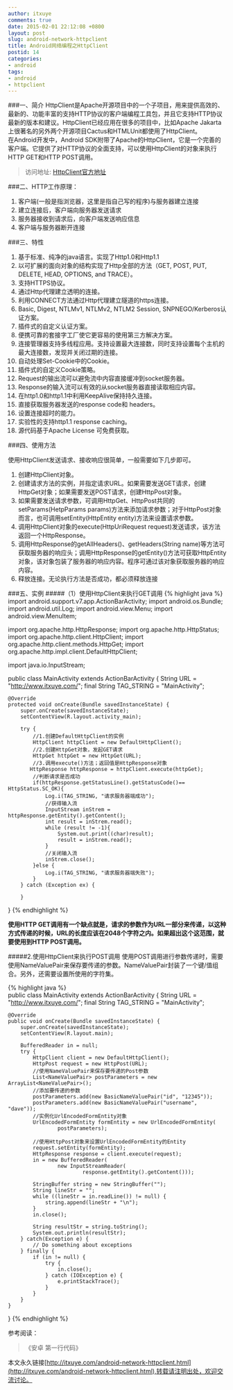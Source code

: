 ```yaml
---
author: itxuye
comments: true
date: 2015-02-01 22:12:08 +0800
layout: post
slug: android-network-httpclient
title: Android网络编程之HttpClient
postid: 14
categories: 
- android
tags:
- android
- httpclient
---
```

###一、简介
HttpClient是Apache开源项目中的一个子项目，用来提供高效的、最新的、功能丰富的支持HTTP协议的客户端编程工具包，并且它支持HTTP协议最新的版本和建议。HttpClient已经应用在很多的项目中，比如Apache Jakarta上很著名的另外两个开源项目Cactus和HTMLUnit都使用了HttpClient。  
在Android开发中，Android SDK附带了Apache的HttpClient，它是一个完善的客户端。它提供了对HTTP协议的全面支持，可以使用HttpClient的对象来执行HTTP GET和HTTP POST调用。  
 <!-- more -->
> 访问地址: [HttpClient官方地址](http://hc.apache.org/httpcomponents-client-4.3.x/index.html)  
 
###二、HTTP工作原理：
1. 客户端(一般是指浏览器，这里是指自己写的程序)与服务器建立连接  
2. 建立连接后，客户端向服务器发送请求  
3. 服务器接收到请求后，向客户端发送响应信息  
4. 客户端与服务器断开连接  


###三、特性
1. 基于标准、纯净的java语言。实现了Http1.0和Http1.1  
2. 以可扩展的面向对象的结构实现了Http全部的方法（GET, POST, PUT, DELETE, HEAD, OPTIONS, and TRACE）。  
3. 支持HTTPS协议。  
4. 通过Http代理建立透明的连接。  
5. 利用CONNECT方法通过Http代理建立隧道的https连接。  
6. Basic, Digest, NTLMv1, NTLMv2, NTLM2 Session, SNPNEGO/Kerberos认证方案。  
7. 插件式的自定义认证方案。    
8. 便携可靠的套接字工厂使它更容易的使用第三方解决方案。  
9. 连接管理器支持多线程应用。支持设置最大连接数，同时支持设置每个主机的最大连接数，发现并关闭过期的连接。  
10. 自动处理Set-Cookie中的Cookie。  
11. 插件式的自定义Cookie策略。  
12. Request的输出流可以避免流中内容直接缓冲到socket服务器。  
13. Response的输入流可以有效的从socket服务器直接读取相应内容。  
14. 在http1.0和http1.1中利用KeepAlive保持持久连接。  
15. 直接获取服务器发送的response code和 headers。  
16. 设置连接超时的能力。  
17. 实验性的支持http1.1 response caching。  
18. 源代码基于Apache License 可免费获取。  
  
###四、使用方法

使用HttpClient发送请求、接收响应很简单，一般需要如下几步即可。  

1. 创建HttpClient对象。  
2. 创建请求方法的实例，并指定请求URL。如果需要发送GET请求，创建HttpGet对象；如果需要发送POST请求，创建HttpPost对象。
3. 如果需要发送请求参数，可调用HttpGet、HttpPost共同的setParams(HetpParams params)方法来添加请求参数；对于HttpPost对象而言，也可调用setEntity(HttpEntity entity)方法来设置请求参数。  
4. 调用HttpClient对象的execute(HttpUriRequest request)发送请求，该方法返回一个HttpResponse。  
5. 调用HttpResponse的getAllHeaders()、getHeaders(String name)等方法可获取服务器的响应头；调用HttpResponse的getEntity()方法可获取HttpEntity对象，该对象包装了服务器的响应内容。程序可通过该对象获取服务器的响应内容。  
6. 释放连接。无论执行方法是否成功，都必须释放连接   

###五、实例
#####（1）使用HttpClient来执行GET调用
{% highlight java %}
import android.support.v7.app.ActionBarActivity;
import android.os.Bundle;
import android.util.Log;
import android.view.Menu;
import android.view.MenuItem;

import org.apache.http.HttpResponse;
import org.apache.http.HttpStatus;
import org.apache.http.client.HttpClient;
import org.apache.http.client.methods.HttpGet;
import org.apache.http.impl.client.DefaultHttpClient;

import java.io.InputStream;


public class MainActivity extends ActionBarActivity {
    String URL = "http://www.itxuye.com/";
    final String TAG_STRING = "MainActivity";

    @Override
    protected void onCreate(Bundle savedInstanceState) {
        super.onCreate(savedInstanceState);
        setContentView(R.layout.activity_main);

        try {
            //1.创建DefaultHttpClient的实例
            HttpClient httpClient = new DefaultHttpClient();
            //2.创建HttpGet对象，发起GET请求
            HttpGet httpGet = new HttpGet(URL);
            //3.调用execute()方法；返回值是HttpResponse对象
           HttpResponse httpResponse = httpClient.execute(httpGet);
            //判断请求是否成功
            if(httpResponse.getStatusLine().getStatusCode()== HttpStatus.SC_OK){
                Log.i(TAG_STRING, "请求服务器端成功");
                //获得输入流
                InputStream inStrem = httpResponse.getEntity().getContent();
                int result = inStrem.read();
                while (result != -1){
                    System.out.print((char)result);
                    result = inStrem.read();
                }
                //关闭输入流
                inStrem.close();
            }else {
                Log.i(TAG_STRING, "请求服务器端失败");
            }
        } catch (Exception ex) {

        }

} 
{% endhighlight %}  

**使用HTTP GET调用有一个缺点就是，请求的参数作为URL一部分来传递，以这种方式传递的时候，URL的长度应该在2048个字符之内。如果超出这个这范围，就要使用到HTTP POST调用。**  
  
#####2.使用HttpClient来执行POST调用
 使用POST调用进行参数传递时，需要使用NameValuePair来保存要传递的参数。NameValuePair封装了一个键/值组合。另外，还需要设置所使用的字符集。  

{% highlight java %}  
public class MainActivity extends ActionBarActivity {
    String URL = "http://www.itxuye.com/";
    final String TAG_STRING = "MainActivity";

    @Override 
    public void onCreate(Bundle savedInstanceState) {  
        super.onCreate(savedInstanceState);  
        setContentView(R.layout.main);  
 
        BufferedReader in = null;  
        try {  
            HttpClient client = new DefaultHttpClient();  
            HttpPost request = new HttpPost(URL);  
            //使用NameValuePair来保存要传递的Post参数  
            List<NameValuePair> postParameters = new ArrayList<NameValuePair>();  
            //添加要传递的参数    
            postParameters.add(new BasicNameValuePair("id", "12345"));  
            postParameters.add(new BasicNameValuePair("username", "dave"));  
            //实例化UrlEncodedFormEntity对象  
            UrlEncodedFormEntity formEntity = new UrlEncodedFormEntity(  
                    postParameters);  
 
            //使用HttpPost对象来设置UrlEncodedFormEntity的Entity  
            request.setEntity(formEntity);  
            HttpResponse response = client.execute(request);  
            in = new BufferedReader(  
                    new InputStreamReader(  
                            response.getEntity().getContent()));  
 
            StringBuffer string = new StringBuffer("");  
            String lineStr = "";  
            while ((lineStr = in.readLine()) != null) {  
                string.append(lineStr + "\n");  
            }  
            in.close();  
 
            String resultStr = string.toString();  
            System.out.println(resultStr);  
        } catch(Exception e) {  
            // Do something about exceptions  
        } finally {  
            if (in != null) {  
                try {  
                    in.close();  
                } catch (IOException e) {  
                    e.printStackTrace();  
                }  
            }  
        }  
    }  
} 
{% endhighlight %}   
  
  
参考阅读：
> 《安卓 第一行代码》   
  
  

本文永久链接[http://itxuye.com/android-network-httpclient.html](http://itxuye.com/android-network-httpclient.html),转载请注明出处，欢迎交流讨论。